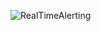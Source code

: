 ![RealTimeAlerting](https://user-images.githubusercontent.com/77320600/221277489-fbc949e1-a1d9-4d09-85c2-d5dd2e7f1fd0.png)

